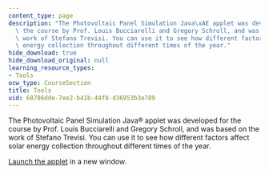 ```yaml
---
content_type: page
description: "The Photovoltaic Panel Simulation Java\xAE applet was developed for\
  \ the course by Prof. Louis Bucciarelli and Gregory Schroll, and was based on the\
  \ work of Stefano Trevisi. You can use it to see how different factors affect solar\
  \ energy collection throughout different times of the year."
hide_download: true
hide_download_original: null
learning_resource_types:
- Tools
ocw_type: CourseSection
title: Tools
uid: 68786dde-7ee2-b41b-44f8-d36953b3e789
---
```


The Photovoltaic Panel Simulation Java® applet was developed for the course by Prof. Louis Bucciarelli and Gregory Schroll, and was based on the work of Stefano Trevisi. You can use it to see how different factors affect solar energy collection throughout different times of the year.

[Launch the applet](/ans7870/SP/SP.769/f04/java/pvapplet/PVPanel.html) in a new window.